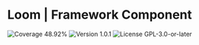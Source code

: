 # Loom | Framework Component

<p>
<!-- Coverage Badge -->
<img src="https://img.shields.io/badge/Coverage-48.92%25-cb891c" alt="Coverage 48.92%">
<!-- Version Badge -->
<img src="https://img.shields.io/badge/Version-1.0.1-blue" alt="Version 1.0.1">
<!-- License Badge -->
<img src="https://img.shields.io/badge/License-GPL--3.0--or--later-40adbc" alt="License GPL-3.0-or-later">
</p>